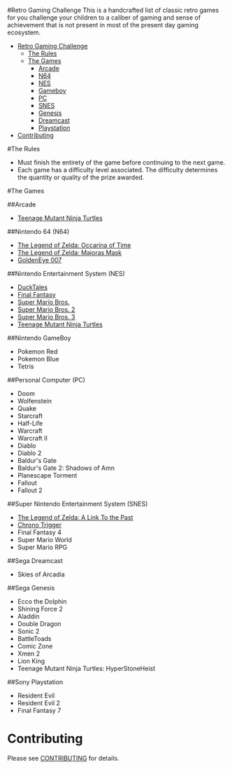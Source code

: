 #Retro Gaming Challenge
This is a handcrafted list of classic retro games for you challenge your children to a caliber of gaming and sense of achievement that is not present in most of the present day gaming ecosystem.

* [Retro Gaming Challenge](#challenge)
  * [The Rules](#rules)
  * [The Games](#games)
	  * [Arcade](#arcade)
	  * [N64](#nintendo-64-n64)
	  * [NES](#nintendo-entertainment-system-nes)
	  * [Gameboy](#nintendo-gameboy)
	  * [PC](#personal-computer-pc)
	  * [SNES](#super-nintendo-entertainment-system-snes)
	  * [Genesis](#sega-genesis)
	  * [Dreamcast](#sega-dreamcast)
	  * [Playstation](#sony-playstation)
* [Contributing](#contributing)

#The Rules
* Must finish the entirety of the game before continuing to the next game.
* Each game has a difficulty level associated.  The difficulty determines the quantity or quality of the prize awarded.

#The Games

##Arcade
* [Teenage Mutant Ninja Turtles](http://en.wikipedia.org/wiki/Teenage_Mutant_Ninja_Turtles_(arcade_game))

##Nintendo 64 (N64)		
* [The Legend of Zelda: Occarina of Time](http://en.wikipedia.org/wiki/The_Legend_of_Zelda:_Ocarina_of_Time)
* [The Legend of Zelda: Majoras Mask](http://en.wikipedia.org/wiki/The_Legend_of_Zelda:_Majora's_Mask)
* [GoldenEye 007](http://en.wikipedia.org/wiki/GoldenEye_007_(1997_video_game))

##Nintendo Entertainment System (NES)
- [DuckTales](http://en.wikipedia.org/wiki/DuckTales_(video_game))
- [Final Fantasy](http://en.wikipedia.org/wiki/Final_Fantasy_(video_game))
- [Super Mario Bros.](http://en.wikipedia.org/wiki/Super_Mario_Bros.)
- [Super Mario Bros. 2](http://en.wikipedia.org/wiki/Super_Mario_Bros._2)
- [Super Mario Bros. 3](http://en.wikipedia.org/wiki/Super_Mario_Bros._3)
- [Teenage Mutant Ninja Turtles](http://en.wikipedia.org/wiki/Teenage_Mutant_Ninja_Turtles_(NES_game))
			
##Nintendo GameBoy	
- Pokemon Red
- Pokemon Blue
- Tetris

##Personal Computer (PC)
* Doom
* Wolfenstein
* Quake
* Starcraft
* Half-Life
* Warcraft
* Warcraft II
* Diablo
* Diablo 2
* Baldur's Gate
* Baldur's Gate 2: Shadows of Amn
* Planescape Torment
* Fallout
* Fallout 2
			
##Super Nintendo Entertainment System (SNES)	
- [The Legend of Zelda: A Link To the Past](http://en.wikipedia.org/wiki/The_Legend_of_Zelda:_A_Link_to_the_Past)
- [Chrono Trigger](http://en.wikipedia.org/wiki/Chrono_Trigger)
- Final Fantasy 4
- Super Mario World
- Super Mario RPG

##Sega Dreamcast
* Skies of Arcadia

##Sega Genesis		
* Ecco the Dolphin
* Shining Force 2
* Aladdin
* Double Dragon
* Sonic 2
* BattleToads
* Comic Zone
* Xmen 2
* Lion King
* Teenage Mutant Ninja Turtles: HyperStoneHeist

##Sony Playstation
* Resident Evil
* Resident Evil 2
* Final Fantasy 7

# Contributing
Please see [CONTRIBUTING](https://github.com/aaronrl/RetroVideoGameChallenge/blob/master/CONTRIBUTING.md) for details.